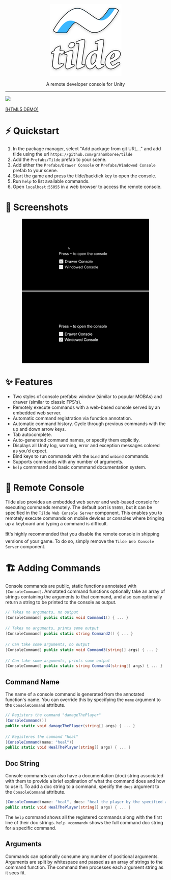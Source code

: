 <p align="center">
    <a href="#-quickstart">
      <img src="/Docs~/tilde_title.png">
    </a>
</p>

<p align="center">
    A remote developer console for Unity
</p>

---
[![](https://img.shields.io/github/license/grahamboree/tilde.svg)](https://github.com/grahamboree/tilde/blob/master/LICENSE.txt)

[[HTML5 DEMO]](https://grahamboree.github.io/tilde/)

# ⚡ Quickstart
1. In the package manager, select "Add package from git URL..." and add tilde using the url `https://github.com/grahamboree/tilde`
2. Add the `Prefabs/Tilde` prefab to your scene.
2. Add either the `Prefabs/Drawer Console` or `Prefabs/Windowed Console` prefab to your scene.
3. Start the game and press the tilde/backtick key to open the console.
4. Run `help` to list available commands.
5. Open `localhost:55055` in a web browser to access the remote console.

# 📸 Screenshots
<p align="center">
<img src="/Docs~/drawer.gif" alt="Drawer console prefab"> <img src="/Docs~/windowed.gif" alt="Windowed console prefab">
</p>

# ✨ Features
* Two styles of console prefabs: window (similar to popular MOBAs) and drawer (similar to classic FPS's).
* Remotely execute commands with a web-based console served by an embedded web server.
* Automatic command registration via function annotation.
* Automatic command history.  Cycle through previous commands with the up and down arrow keys.
* Tab autocomplete.
* Auto-generated command names, or specify them explicitly.
* Displays all Unity log, warning, error and exception messages colored as you'd expect.
* Bind keys to run commands with the `bind` and `unbind` commands.
* Supports commands with any number of arguments.
* `help` commmand and basic commmand documentation system.

# 📲 Remote Console
Tilde also provides an embedded web server and web-based console for executing commands remotely.  The default port is `55055`, but it can be specified in the `Tilde Web Console Server` component.  This enables you to remotely execute commands on mobile devices or consoles where bringing up a keyboard and typing a command is difficult.

❗️It's highly recommended that you disable the remote console in shipping versions of your game. To do so, simply remove the `Tilde Web Console Server` component.

# 🏗 Adding Commands
Console commands are public, static functions annotated with `[ConsoleCommand]`.  Annotated command functions optionally take an array of strings containing the arguments to that command, and also can optionally return a string to be printed to the console as output.
```cs
// Takes no arguments, no output
[ConsoleCommand] public static void Command1() { ... }

// Takes no arguments, prints some output
[ConsoleCommand] public static string Command2() { ... }

// Can take some arguments, no output
[ConsoleCommand] public static void Command3(string[] args) { ... }

// Can take some arguments, prints some output
[ConsoleCommand] public static string Command4(string[] args) { ... }
```

## Command Name
The name of a console command is generated from the annotated function's name. You can override this by specifying the `name` argument to the `ConsoleCommand` attribute.
```cs
// Registers the command "damageThePlayer"
[ConsoleCommand()]
public static void damageThePlayer(string[] args) { ... }

// Registeres the command "heal"
[ConsoleCommand(name: "heal")]
public static void HealThePlayer(string[] args) { ... }
```

## Doc String
Console commands can also have a documentation (doc) string associated with them to provide a brief explination of what the command does and how to use it. To add a doc string to a command, specify the `docs` argument to the `ConsoleCommand` attribute.

```cs
[ConsoleCommand(name: "heal", docs: "heal the player by the specified amount")]
public static void HealThePlayer(string[] args) { ... }
```

The `help` command shows all the registered commands along with the first line of their doc strings. `help <command>` shows the full command doc string for a specific command.

## Arguments
Commands can optionally consume any number of positional arguments. Arguments are split by whitespace and passed as an array of strings to the command function. The command then processes each argument string as it sees fit.
